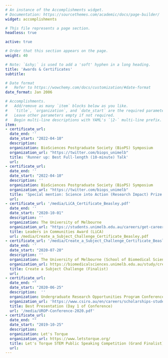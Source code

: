 ```yaml
---
# An instance of the Accomplishments widget.
# Documentation: https://sourcethemes.com/academic/docs/page-builder/
widget: accomplishments

# This file represents a page section.
headless: true

active: true

# Order that this section appears on the page.
weight: 40

# Note: `&shy;` is used to add a 'soft' hyphen in a long heading.
title: 'Awards & Certificates'
subtitle:

# Date format
#   Refer to https://wowchemy.com/docs/customization/#date-format
date_format: Jan 2006

# Accomplishments.
#   Add/remove as many `item` blocks below as you like.
#   `title`, `organization`, and `date_start` are the required parameters.
#   Leave other parameters empty if not required.
#   Begin multi-line descriptions with YAML's `|2-` multi-line prefix.
item:
- certificate_url:
  date_end: ''
  date_start: "2022-04-10"
  description:
  organization: BioSciences Postgraduate Society (BioPS) Symposium
  organization_url: "https://twitter.com/biops_unimelb"
  title: 'Runner up: Best Full-length (10-minute) Talk'
  url:
- certificate_url:
  date_end: ''
  date_start: "2022-04-10"
  description: ''
  organization: BioSciences Postgraduate Society (BioPS) Symposium
  organization_url: "https://twitter.com/biops_unimelb"
  title: 'Special mention: Science into Action (Research Impact) Prize'
  url:
- certificate_url: '/media/LiCA_Certificate_Beasley.pdf'
  date_end: ''
  date_start: "2020-10-01"
  description: ''
  organization: The University of Melbourne
  organization_url: "https://students.unimelb.edu.au/careers/get-career-ready/leadership-and-employability-programs/leaders-in-communities-award-lica"
  title: Leaders in Communities Award (LiCA)
  url: /media/Create_a_Subject_Challenge_Certificate_Beasley.pdf
- certificate_url: '/media/Create_a_Subject_Challenge_Certificate_Beasley.pdf'
  date_end: ''
  date_start: "2020-07-20"
  description: ''
  organization: The University of Melbourne (School of Biomedical Sciences)
  organization_url: https://biomedicalsciences.unimelb.edu.au/study/create-a-subject-challenge
  title: Create a Subject Challenge (Finalist)
  url: 
- certificate_url: 
  date_end: ""
  date_start: "2020-06-25"
  description:  ''
  organization: Undergraduate Research Opportunities Program Conference
  organization_url: 'https://www.csiro.au/en/careers/scholarships-student-opportunities/undergraduate-studentships/urop'
  title: Best Presentation (Day 1 of Conference)
  url: '/media/UROP-Conference-2020.pdf'
- certificate_url: 
  date_end: ""
  date_start: "2019-10-25"
  description: 
  organization: Let's Torque
  organization_url: https://www.letstorque.org/
  title: Let's Torque STEM Public Speaking Competition (Grand Finalist)
  url: 
---
```

